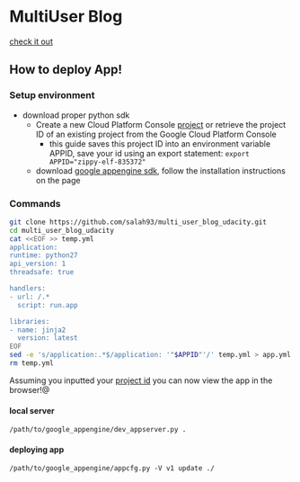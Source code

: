 # MultiUser Blog
[check it out](https://zippy-elf-142921.appspot.com/)

## How to deploy App!
### Setup environment
+ download proper python sdk
	+ Create a new Cloud Platform Console [project](https://console.cloud.google.com/project?_ga=1.141058290.1527192164.1476821067) or retrieve the project ID of an existing project from the Google Cloud Platform Console
		+ this guide saves this project ID into an environment variable APPID, save your id using an export statement:
		`export APPID="zippy-elf-835372"`
	+ download [google appengine sdk](https://cloud.google.com/appengine/docs/python/download), follow the installation instructions on the page

### Commands
```bash
git clone https://github.com/salah93/multi_user_blog_udacity.git
cd multi_user_blog_udacity
cat <<EOF >> temp.yml
application:
runtime: python27
api_version: 1
threadsafe: true

handlers:
- url: /.*
  script: run.app

libraries:
- name: jinja2
  version: latest
EOF
sed -e 's/application:.*$/application: '"$APPID"'/' temp.yml > app.yml
rm temp.yml
```

Assuming you inputted your [project id](#setup-environment) you can now view the app in the browser!@

#### local server
`/path/to/google_appengine/dev_appserver.py .`

#### deploying app
`/path/to/google_appengine/appcfg.py -V v1 update ./`

